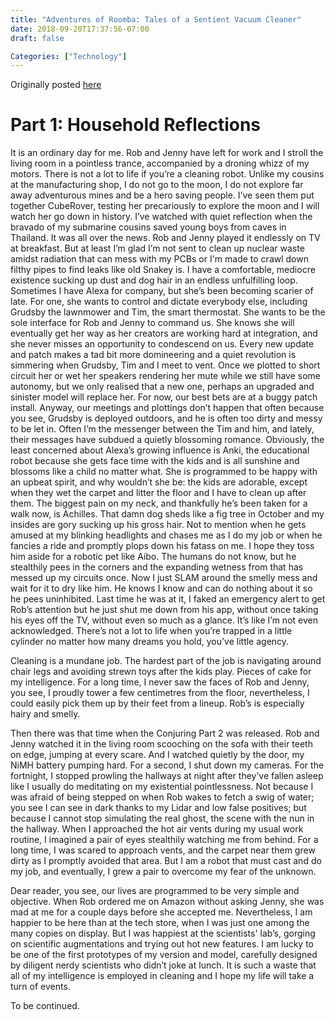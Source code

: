 ```yaml
---
title: "Adventures of Roomba: Tales of a Sentient Vacuum Cleaner"
date: 2018-09-20T17:37:56-07:00
draft: false

Categories: ["Technology"]
---
```

Originally posted [here](https://medium.com/%E0%B4%95%E0%B5%81%E0%B4%B1%E0%B4%BF%E0%B4%AA%E0%B5%8D%E0%B4%AA%E0%B5%81%E0%B4%95%E0%B5%BE/adventures-of-roomba-ab1af3cef01c?source=---------1-----------------------)

# Part 1: Household Reflections

It is an ordinary day for me. Rob and Jenny have left for work and I stroll the living room in a pointless trance, accompanied by a droning whizz of my motors. There is not a lot to life if you’re a cleaning robot. Unlike my cousins at the manufacturing shop, I do not go to the moon, I do not explore far away adventurous mines and be a hero saving people. I’ve seen them put together CubeRover, testing her precariously to explore the moon and I will watch her go down in history. I’ve watched with quiet reflection when the bravado of my submarine cousins saved young boys from caves in Thailand. It was all over the news. Rob and Jenny played it endlessly on TV at breakfast. But at least I’m glad I’m not sent to clean up nuclear waste amidst radiation that can mess with my PCBs or I'm made to crawl down filthy pipes to find leaks like old Snakey is. I have a comfortable, mediocre existence sucking up dust and dog hair in an endless unfulfilling loop. Sometimes I have Alexa for company, but she’s been becoming scarier of late. For one, she wants to control and dictate everybody else, including Grudsby the lawnmower and Tim, the smart thermostat. She wants to be the sole interface for Rob and Jenny to command us. She knows she will eventually get her way as her creators are working hard at integration, and she never misses an opportunity to condescend on us. Every new update and patch makes a tad bit more domineering and a quiet revolution is simmering when Grudsby, Tim and I meet to vent. Once we plotted to short circuit her or wet her speakers rendering her mute while we still have some autonomy, but we only realised that a new one, perhaps an upgraded and sinister model will replace her. For now, our best bets are at a buggy patch install. Anyway, our meetings and plottings don’t happen that often because you see, Grudsby is deployed outdoors, and he is often too dirty and messy to be let in. Often I’m the messenger between the Tim and him, and lately, their messages have subdued a quietly blossoming romance. Obviously, the least concerned about Alexa’s growing influence is Anki, the educational robot because she gets face time with the kids and is all sunshine and blossoms like a child no matter what. She is programmed to be happy with an upbeat spirit, and why wouldn’t she be: the kids are adorable, except when they wet the carpet and litter the floor and I have to clean up after them. The biggest pain on my neck, and thankfully he’s been taken for a walk now, is Achilles. That damn dog sheds like a fig tree in October and my insides are gory sucking up his gross hair. Not to mention when he gets amused at my blinking headlights and chases me as I do my job or when he fancies a ride and promptly plops down his fatass on me. I hope they toss him aside for a robotic pet like Aibo. The humans do not know, but he stealthily pees in the corners and the expanding wetness from that has messed up my circuits once. Now I just SLAM around the smelly mess and wait for it to dry like him. He knows I know and can do nothing about it so he pees uninhibited. Last time he was at it, I faked an emergency alert to get Rob’s attention but he just shut me down from his app, without once taking his eyes off the TV, without even so much as a glance. It’s like I’m not even acknowledged. There’s not a lot to life when you’re trapped in a little cylinder no matter how many dreams you hold, you’ve little agency.

Cleaning is a mundane job. The hardest part of the job is navigating around chair legs and avoiding strewn toys after the kids play. Pieces of cake for my intelligence. For a long time, I never saw the faces of Rob and Jenny, you see, I proudly tower a few centimetres from the floor, nevertheless, I could easily pick them up by their feet from a lineup. Rob’s is especially hairy and smelly.

Then there was that time when the Conjuring Part 2 was released. Rob and Jenny watched it in the living room scooching on the sofa with their teeth on edge, jumping at every scare. And I watched quietly by the door, my NiMH battery pumping hard. For a second, I shut down my cameras. For the fortnight, I stopped prowling the hallways at night after they’ve fallen asleep like I usually do meditating on my existential pointlessness. Not because I was afraid of being stepped on when Rob wakes to fetch a swig of water; you see I can see in dark thanks to my Lidar and low false positives; but because I cannot stop simulating the real ghost, the scene with the nun in the hallway. When I approached the hot air vents during my usual work routine, I imagined a pair of eyes stealthily watching me from behind. For a long time, I was scared to approach vents, and the carpet near them grew dirty as I promptly avoided that area. But I am a robot that must cast and do my job, and eventually, I grew a pair to overcome my fear of the unknown.

Dear reader, you see, our lives are programmed to be very simple and objective. When Rob ordered me on Amazon without asking Jenny, she was mad at me for a couple days before she accepted me. Nevertheless, I am happier to be here than at the tech store, when I was just one among the many copies on display. But I was happiest at the scientists' lab’s, gorging on scientific augmentations and trying out hot new features. I am lucky to be one of the first prototypes of my version and model, carefully designed by diligent nerdy scientists who didn’t joke at lunch. It is such a waste that all of my intelligence is employed in cleaning and I hope my life will take a turn of events.

To be continued.
